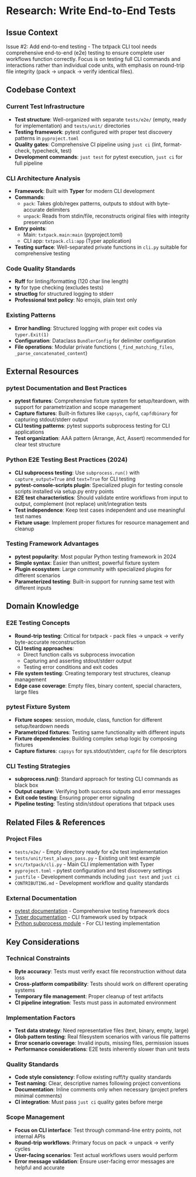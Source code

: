 # Research: Write End-to-End Tests

## Issue Context
Issue #2: Add end-to-end testing - The txtpack CLI tool needs comprehensive end-to-end (e2e) testing to ensure complete user workflows function correctly. Focus is on testing full CLI commands and interactions rather than individual code units, with emphasis on round-trip file integrity (pack → unpack → verify identical files).

## Codebase Context

### Current Test Infrastructure
- **Test structure**: Well-organized with separate `tests/e2e/` (empty, ready for implementation) and `tests/unit/` directories
- **Testing framework**: pytest configured with proper test discovery patterns in `pyproject.toml`
- **Quality gates**: Comprehensive CI pipeline using `just ci` (lint, format-check, typecheck, test)
- **Development commands**: `just test` for pytest execution, `just ci` for full pipeline

### CLI Architecture Analysis
- **Framework**: Built with **Typer** for modern CLI development
- **Commands**:
  - `pack`: Takes glob/regex patterns, outputs to stdout with byte-accurate delimiters
  - `unpack`: Reads from stdin/file, reconstructs original files with integrity preservation
- **Entry points**:
  - Main: `txtpack.main:main` (pyproject.toml)
  - CLI app: `txtpack.cli:app` (Typer application)
- **Testing surface**: Well-separated private functions in `cli.py` suitable for comprehensive testing

### Code Quality Standards
- **Ruff** for linting/formatting (120 char line length)
- **ty** for type checking (excludes tests)
- **structlog** for structured logging to stderr
- **Professional text policy**: No emojis, plain text only

### Existing Patterns
- **Error handling**: Structured logging with proper exit codes via `typer.Exit(1)`
- **Configuration**: Dataclass `BundlerConfig` for delimiter configuration
- **File operations**: Modular private functions (`_find_matching_files`, `_parse_concatenated_content`)

## External Resources

### pytest Documentation and Best Practices
- **pytest fixtures**: Comprehensive fixture system for setup/teardown, with support for parametrization and scope management
- **Capture fixtures**: Built-in fixtures like `capsys`, `capfd`, `capfdbinary` for capturing stdout/stderr output
- **CLI testing patterns**: pytest supports subprocess testing for CLI applications
- **Test organization**: AAA pattern (Arrange, Act, Assert) recommended for clear test structure

### Python E2E Testing Best Practices (2024)
- **CLI subprocess testing**: Use `subprocess.run()` with `capture_output=True` and `text=True` for CLI testing
- **pytest-console-scripts plugin**: Specialized plugin for testing console scripts installed via setup.py entry points
- **E2E test characteristics**: Should validate entire workflows from input to output, complement (not replace) unit/integration tests
- **Test independence**: Keep test cases independent and use meaningful test names
- **Fixture usage**: Implement proper fixtures for resource management and cleanup

### Testing Framework Advantages
- **pytest popularity**: Most popular Python testing framework in 2024
- **Simple syntax**: Easier than unittest, powerful fixture system
- **Plugin ecosystem**: Large community with specialized plugins for different scenarios
- **Parameterized testing**: Built-in support for running same test with different inputs

## Domain Knowledge

### E2E Testing Concepts
- **Round-trip testing**: Critical for txtpack - pack files → unpack → verify byte-accurate reconstruction
- **CLI testing approaches**:
  - Direct function calls vs subprocess invocation
  - Capturing and asserting stdout/stderr output
  - Testing error conditions and exit codes
- **File system testing**: Creating temporary test structures, cleanup management
- **Edge case coverage**: Empty files, binary content, special characters, large files

### pytest Fixture System
- **Fixture scopes**: session, module, class, function for different setup/teardown needs
- **Parametrized fixtures**: Testing same functionality with different inputs
- **Fixture dependencies**: Building complex setup logic by composing fixtures
- **Capture fixtures**: `capsys` for sys.stdout/stderr, `capfd` for file descriptors

### CLI Testing Strategies
- **subprocess.run()**: Standard approach for testing CLI commands as black box
- **Output capture**: Verifying both success outputs and error messages
- **Exit code testing**: Ensuring proper error signaling
- **Pipeline testing**: Testing stdin/stdout operations that txtpack uses

## Related Files & References

### Project Files
- `tests/e2e/` - Empty directory ready for e2e test implementation
- `tests/unit/test_always_pass.py` - Existing unit test example
- `src/txtpack/cli.py` - Main CLI implementation with Typer
- `pyproject.toml` - pytest configuration and test discovery settings
- `justfile` - Development commands including `just test` and `just ci`
- `CONTRIBUTING.md` - Development workflow and quality standards

### External Documentation
- [pytest documentation](https://docs.pytest.org/) - Comprehensive testing framework docs
- [Typer documentation](https://typer.tiangolo.com/) - CLI framework used by txtpack
- [Python subprocess module](https://docs.python.org/3/library/subprocess.html) - For CLI testing implementation

## Key Considerations

### Technical Constraints
- **Byte accuracy**: Tests must verify exact file reconstruction without data loss
- **Cross-platform compatibility**: Tests should work on different operating systems
- **Temporary file management**: Proper cleanup of test artifacts
- **CI pipeline integration**: Tests must pass in automated environment

### Implementation Factors
- **Test data strategy**: Need representative files (text, binary, empty, large)
- **Glob pattern testing**: Real filesystem scenarios with various file patterns
- **Error scenario coverage**: Invalid inputs, missing files, permission issues
- **Performance considerations**: E2E tests inherently slower than unit tests

### Quality Standards
- **Code style consistency**: Follow existing ruff/ty quality standards
- **Test naming**: Clear, descriptive names following project conventions
- **Documentation**: Inline comments only when necessary (project prefers minimal comments)
- **CI integration**: Must pass `just ci` quality gates before merge

### Scope Management
- **Focus on CLI interface**: Test through command-line entry points, not internal APIs
- **Round-trip workflows**: Primary focus on pack → unpack → verify cycles
- **User-facing scenarios**: Test actual workflows users would perform
- **Error message validation**: Ensure user-facing error messages are helpful and accurate
